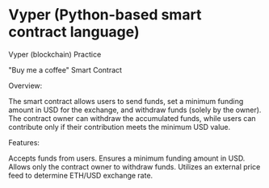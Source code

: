 # Vyper (Python-based smart contract language)
Vyper (blockchain) Practice 

"Buy me a coffee" Smart Contract

Overview:

The smart contract allows users to send funds, set a minimum funding amount in USD for the exchange, and withdraw funds (solely by the owner). The contract owner can withdraw the accumulated funds, while users can contribute only if their contribution meets the minimum USD value.

Features:

Accepts funds from users.
Ensures a minimum funding amount in USD.
Allows only the contract owner to withdraw funds.
Utilizes an external price feed to determine ETH/USD exchange rate.

